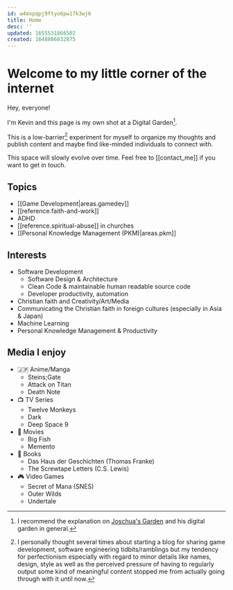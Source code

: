 ```yaml
---
id: w4mxpqpj9ftyo6pw17k3wj6
title: Home
desc: ''
updated: 1655531866502
created: 1648806032875
---
```

# Welcome to my little corner of the internet

Hey, everyone!

I'm Kevin and this page is my own shot at a Digital Garden[^1].

This is a low-barrier[^2] experiment for myself to organize my thoughts and publish content and maybe find like-minded
individuals to connect with.

This space will slowly evolve over time. Feel free to [[contact_me]] if you want to get in touch.


## Topics
- [[Game Development|areas.gamedev]]
- [[reference.faith-and-work]]
- ADHD
- [[reference.spiritual-abuse]] in churches
- [[Personal Knowledge Management (PKM)|areas.pkm]]


## Interests
- Software Development
  - Software Design & Architecture
  - Clean Code & maintainable human readable source code
  - Developer productivity, automation
- Christian faith and Creativity/Art/Media
- Communicating the Christian faith in foreign cultures (especially in Asia & Japan)
- Machine Learning
- Personal Knowledge Management & Productivity


## Media I enjoy
- 🇯🇵 Anime/Manga
  - Steins;Gate
  - Attack on Titan
  - Death Note
- 📺 TV Series
  - Twelve Monkeys
  - Dark
  - Deep Space 9
- 🎥 Movies
  - Big Fish
  - Memento
- 📖 Books
  - Das Haus der Geschichten (Thomas Franke)
  - The Screwtape Letters (C.S. Lewis)
- 🎮 Video Games
  - Secret of Mana (SNES)
  - Outer Wilds
  - Undertale


[^1]: I recommend the explanation on [Joschua's Garden](https://joschuasgarden.com/Digital+garden) and his digital garden in general.

[^2]: I personally thought several times about starting a blog for sharing game development, software engineering tidbits/ramblings but my tendency for perfectionism especially with regard to minor details like names, design, style as well as the perceived pressure of having to regularly output some kind of meaningful content stopped me from actually going through with it until now.
